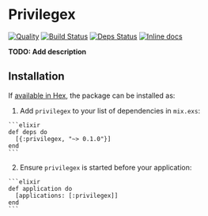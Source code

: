 Privilegex
===

[![Quality](https://img.shields.io/codeclimate/github/plus3x/privilegex.svg?style=flat-square)](https://codeclimate.com/github/plus3x/privilegex)
[![Build Status](https://secure.travis-ci.org/plus3x/privilegex.png?branch=master)](http://travis-ci.org/plus3x/privilegex)
[![Deps Status](https://beta.hexfaktor.org/badge/all/github/rrrene/inch_ex.svg)](https://beta.hexfaktor.org/github/plus3x/privilegex)
[![Inline docs](http://inch-ci.org/github/rrrene/inch_ex.svg?branch=master)](http://inch-ci.org/github/plus3x/privilegex)

**TODO: Add description**

## Installation

If [available in Hex](https://hex.pm/docs/publish), the package can be installed as:

  1. Add `privilegex` to your list of dependencies in `mix.exs`:

    ```elixir
    def deps do
      [{:privilegex, "~> 0.1.0"}]
    end
    ```

  2. Ensure `privilegex` is started before your application:

    ```elixir
    def application do
      [applications: [:privilegex]]
    end
    ```

